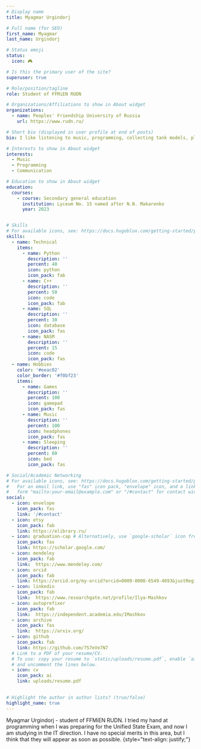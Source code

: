 ```yaml
---
# Display name
title: Myagmar Urgindorj

# Full name (for SEO)
first_name: Myagmar
last_name: Urgindorj

# Status emoji
status:
  icon: 🎮️

# Is this the primary user of the site?
superuser: true

# Role/position/tagline
role: Student of FFMiEN RUDN

# Organizations/Affiliations to show in About widget
organizations:
  - name: Peoples' Friendship University of Russia
    url: https://www.rudn.ru/

# Short bio (displayed in user profile at end of posts)
bio: I like listening to music, programming, collecting tank models, playing computer games.

# Interests to show in About widget
interests:
  - Music
  - Programming
  - Communication

# Education to show in About widget
education:
  courses:
    - course: Secondary general education
      institution: Lyceum No. 15 named after N.N. Makarenko
      year: 2023


# Skills
# For available icons, see: https://docs.hugoblox.com/getting-started/page-builder/#icons
skills:
  - name: Technical
    items:
      - name: Python
        description: ''
        percent: 40
        icon: python
        icon_pack: fab
      - name: C++
        description: ''
        percent: 50
        icon: code
        icon_pack: fab
      - name: SQL
        description: ''
        percent: 30
        icon: database
        icon_pack: fas
      - name: NASM
        description: ''
        percent: 15
        icon: code
        icon_pack: fas
  - name: Hobbies
    color: '#eeac02'
    color_border: '#f0bf23'
    items:
      - name: Games
        description: ''
        percent: 100
        icon: gamepad
        icon_pack: fas
      - name: Music
        description: ''
        percent: 100
        icon: headphones
        icon_pack: fas
      - name: Sleeping
        description: ''
        percent: 80
        icon: bed
        icon_pack: fas

# Social/Academic Networking
# For available icons, see: https://docs.hugoblox.com/getting-started/page-builder/#icons
#   For an email link, use "fas" icon pack, "envelope" icon, and a link in the
#   form "mailto:your-email@example.com" or "/#contact" for contact widget.
social:
  - icon: envelope
    icon_pack: fas
    link: '/#contact'
  - icon: etsy
    icon_pack: fab
    link: https://elibrary.ru/
  - icon: graduation-cap # Alternatively, use `google-scholar` icon from `ai` icon pack
    icon_pack: fas
    link: https://scholar.google.com/
  - icon: mendeley
    icon_pack: fab
    link:  https://www.mendeley.com/
  - icon: orcid
    icon_pack: fab
    link: https://orcid.org/my-orcid?orcid=0009-0008-6549-4693&justRegistered=true
  - icon: linkedin
    icon_pack: fab
    link:  https://www.researchgate.net/profile/Ilya-Mashkov
  - icon: autoprefixer
    icon_pack: fab
    link:  https://independent.academia.edu/IMashkov
  - icon: archive
    icon_pack: fas
    link:  https://arxiv.org/
  - icon: github
    icon_pack: fab
    link: https://github.com/7S7eVe7N7
  # Link to a PDF of your resume/CV.
  # To use: copy your resume to `static/uploads/resume.pdf`, enable `ai` icons in `params.yaml`,
  # and uncomment the lines below.
  - icon: cv
    icon_pack: ai
    link: uploads/resume.pdf

    
# Highlight the author in author lists? (true/false)
highlight_name: true
---
```


Myagmar Urgindorj - student of FFMiEN RUDN. I tried my hand at programming when I was preparing for the Unified State Exam, and now I am studying in the IT direction. I have no special merits in this area, but I think that they will appear as soon as possible.
{style="text-align: justify;"}
